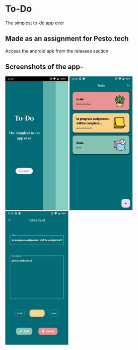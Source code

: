 # To-Do
The simplest to-do app ever


## Made as an assignment for Pesto.tech
Access the android apk from the releases section

## Screenshots of the app-
<img src="https://github.com/l3limp/todo/blob/master/assets/images/ss1.jpg?raw=true" width="200"> <img src="https://github.com/l3limp/todo/blob/master/assets/images/ss2.jpg?raw=true" width="200"> <img src="https://github.com/l3limp/todo/blob/master/assets/images/ss3.jpg?raw=true" width="200">

